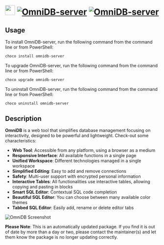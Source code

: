 ﻿# <img src="https://cdn.jsdelivr.net/gh/mkevenaar/chocolatey-packages@35a3c2c9405695b548d10666884abcf238e92e1e/icons/omnidb-server.png" width="32" height="32"/> [![OmniDB-server](https://img.shields.io/chocolatey/v/omnidb-server.svg?label=OmniDB-server)](https://chocolatey.org/packages/omnidb-server) [![OmniDB-server](https://img.shields.io/chocolatey/dt/omnidb-server.svg)](https://chocolatey.org/packages/omnidb-server)

## Usage
To install OmniDB-server, run the following command from the command line or from PowerShell:
```powershell
choco install omnidb-server
```

To upgrade OmniDB-server, run the following command from the command line or from PowerShell:
```powershell
choco upgrade omnidb-server
```

To uninstall OmniDB-server, run the following command from the command line or from PowerShell:
```powershell
choco uninstall omnidb-server
```

## Description
**OmniDB** is a web tool that simplifies database management focusing on interactivity, designed to be powerful and lightweight. Check-out some characteristics:

- **Web Tool**: Accessible from any platform, using a browser as a medium
- **Responsive Interface**: All available functions in a single page
- **Unified Workspace**: Different technologies managed in a single workspace
- **Simplified Editing**: Easy to add and remove connections
- **Safety**: Multi-user support with encrypted personal information
- **Interactive Tables**: All functionalities use interactive tables, allowing copying and pasting in blocks
- **Smart SQL Editor**: Contextual SQL code completion
- **Beautiful SQL Editor**: You can choose between many available color themes
- **Tabbed SQL Editor**: Easily add, rename or delete editor tabs

![OmniDB Screenshot](https://omnidb.org/images/screenshots/screen00.png)

**Please Note**: This is an automatically updated package. If you find it is
out of date by more than a day or two, please contact the maintainer(s) and
let them know the package is no longer updating correctly.

